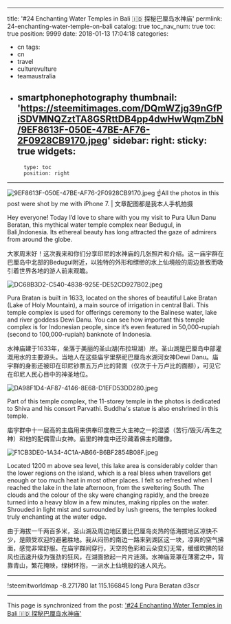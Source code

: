 
---
title: '#24 Enchanting Water Temples in Bali 🇮🇩 探秘巴厘岛水神庙'
permlink: 24-enchanting-water-temple-on-bali
catalog: true
toc_nav_num: true
toc: true
position: 9999
date: 2018-01-13 17:04:18
categories:
- cn
tags:
- cn
- travel
- culturevulture
- teamaustralia
- smartphonephotography
thumbnail: 'https://steemitimages.com/DQmWZjg39nGfPiSDVMNQZztTA8GSRttDB4pp4dwHwWqmZbN/9EF8613F-050E-47BE-AF76-2F0928CB9170.jpeg'
sidebar:
    right:
        sticky: true
widgets:
    -
        type: toc
        position: right
---


![9EF8613F-050E-47BE-AF76-2F0928CB9170.jpeg](https://steemitimages.com/DQmWZjg39nGfPiSDVMNQZztTA8GSRttDB4pp4dwHwWqmZbN/9EF8613F-050E-47BE-AF76-2F0928CB9170.jpeg)
☝️All the photos in this post were shot by me with iPhone 7. | 文章配图都是我本人手机拍摄

Hey everyone! Today I’d love to share with you my visit to Pura Ulun Danu Beratan, this mythical water temple complex near Bedugul, in Bali,Indonesia. Its ethereal beauty has long attracted the gaze of admirers from around the globe. 

大家周末好！这次我来和你们分享印尼的水神庙的几张照片和介绍。这一庙宇群在巴厘岛中北部的Bedugul附近，以独特的外形和缥缈的水上仙境般的周边景致而吸引着世界各地的游人前来观瞻。

![DC68B3D2-C540-4838-925E-DE52CD927B02.jpeg](https://steemitimages.com/DQmVRW9CfLv2K1StRzxAhbNv2M4eSnUSRFeRTknQztT5rb7/DC68B3D2-C540-4838-925E-DE52CD927B02.jpeg)

Pura Bratan is built in 1633, located on the shores of beautiful Lake Bratan (Lake of Holy Mountain), a main source of irrigation in central Bali. This temple complex is used for offerings ceremony to the Balinese water, lake and river goddess Dewi Danu. You can see how important this temple complex is for Indonesian people, since it’s even featured in 50,000-rupiah (second to 100,000-rupiah) banknote of Indonesia. 

水神庙建于1633年，坐落于美丽的圣山湖(布拉坦湖）岸。圣山湖是巴厘岛中部灌溉用水的主要源头。当地人在这些庙宇里祭祀巴厘岛水湖河女神Dewi Danu。庙宇群的身影还被印在印尼钞票五万卢比的背面（仅次于十万卢比的面额），可见它在印尼人民心目中的神圣地位。

![DA98F1D4-AF87-4146-8E68-D1EFD53DD280.jpeg](https://steemitimages.com/DQmW2BJ4SWrLPgxGrfYjbJTryRUYhFzAduS7J3u7HG6C1wh/DA98F1D4-AF87-4146-8E68-D1EFD53DD280.jpeg)

Part of this temple complex, the 11-storey temple in the photos is dedicated to Shiva and his consort Parvathi. Buddha's statue is also enshrined in this temple.

庙宇群中十一层高的主庙用来供奉印度教三大主神之一的湿婆（苦行/毁灭/再生之神）和他的配偶雪山女神。庙里的神龛中还珍藏着佛主的雕像。

![F1CB3DE0-1A34-4C1A-AB66-B6BF2854B08F.jpeg](https://steemitimages.com/DQmSYVuCArJAdUxcHBEQ32KGJCLfFUEEpqAoCgnvBU5PxDu/F1CB3DE0-1A34-4C1A-AB66-B6BF2854B08F.jpeg)

Located 1200 m above sea level, this lake area is considerably colder than the lower regions on the island, which is a real bless when travellors get enough or too much heat in most other places. I felt so refreshed when I reached the lake in the late afternoon, from the sweltering South. The clouds and the colour of the sky were changing rapidly, and the breeze turned into a heavy blow in a few minutes, making ripples on the water.  Shrouded in light mist and surrounded by lush greens, the temples looked truly enchanting at the water edge. 

由于海拔一千两百多米，圣山湖及周边地区要比巴厘岛炎热的低海拔地区凉快不少，是颇受欢迎的避暑胜地。我从闷热的南边一路来到湖区这一块，凉爽的空气拂面，感觉非常舒服。在庙宇群间穿行，天空的色彩和云朵变幻无常，缓缓吹拂的轻风也迅速升级为强劲的狂风，在湖面掀起一片片涟漪。水神庙笼罩在薄雾之中，背靠青山，繁花掩映，绿树环抱，一派水上仙境般的迷人风光。

***

!steemitworldmap -8.271780 lat 115.166845 long Pura Beratan d3scr

- - -

This page is synchronized from the post: ['#24 Enchanting Water Temples in Bali 🇮🇩 探秘巴厘岛水神庙'](https://steemit.com/@itchyfeetdonica/24-enchanting-water-temple-on-bali)
